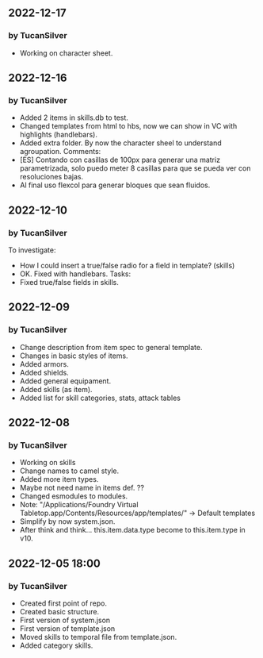 ## 2022-12-17
### by TucanSilver
- Working on character sheet.

## 2022-12-16
### by TucanSilver
- Added 2 items in skills.db to test.
- Changed templates from html to hbs, now we can show in VC with highlights (handlebars). 
- Added extra folder. By now the character sheel to understand agroupation.
Comments:
- [ES] Contando con casillas de 100px para generar una matriz parametrizada, solo puedo meter 8 casillas para que se pueda ver con resoluciones bajas.
- Al final uso flexcol para generar bloques que sean fluidos.

## 2022-12-10
### by TucanSilver
To investigate:
- How I could insert a true/false radio for a field in template? (skills)
- OK. Fixed with handlebars.
Tasks:
- Fixed true/false fields in skills.

## 2022-12-09
### by TucanSilver
- Change description from item spec to general template.
- Changes in basic styles of items.
- Added armors.
- Added shields.
- Added general equipament.
- Added skills (as item).
- Added list for skill categories, stats, attack tables 

## 2022-12-08
### by TucanSilver
- Working on skills
- Change names to camel style.
- Added more item types.
- Maybe not need name in items def. ??
- Changed esmodules to modules.
- Note: "/Applications/Foundry Virtual Tabletop.app/Contents/Resources/app/templates/" -> Default templates
- Simplify by now system.json.
- After think and think... this.item.data.type become to this.item.type in v10.

## 2022-12-05 18:00
### by TucanSilver
- Created first point of repo.
- Created basic structure.
- First version of system.json
- First version of template.json
- Moved skills to temporal file from template.json.
- Added category skills.
